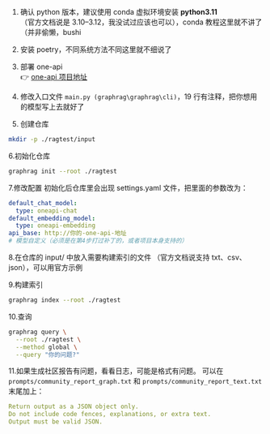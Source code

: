1. 确认 python 版本，建议使用 conda 虚拟环境安装 **python3.11**  
（官方文档说是 3.10–3.12，我没试过应该也可以），conda 教程这里就不讲了（并非偷懒，bushi

2. 安装 poetry，不同系统方法不同这里就不细说了

3. 部署 one-api  
👉 [one-api 项目地址](https://github.com/songquanpeng/one-api)

4. 修改入口文件 `main.py (graphrag\graphrag\cli)`，19 行有注释，把你想用的模型写上去就好了

5. 创建仓库
```bash
mkdir -p ./ragtest/input
```

6.初始化仓库
```bash
graphrag init --root ./ragtest
```

7.修改配置
初始化后仓库里会出现 settings.yaml 文件，把里面的参数改为：
```yaml
default_chat_model:
  type: oneapi-chat
default_embedding_model:
  type: oneapi-embedding
api_base: http://你的-one-api-地址
# 模型自定义（必须是在第4步打过补丁的，或者项目本身支持的）
```

8.在仓库的 input/ 中放入需要构建索引的文件
（官方文档说支持 txt、csv、json），可以用官方示例

9.构建索引
```bash
graphrag index --root ./ragtest
```

10.查询
```bash
graphrag query \
  --root ./ragtest \
  --method global \
  --query "你的问题?"
```
11.如果生成社区报告有问题，看看日志，可能是格式有问题。
可以在 `prompts/community_report_graph.txt` 和 `prompts/community_report_text.txt` 末尾加上：
```yaml
Return output as a JSON object only.
Do not include code fences, explanations, or extra text.
Output must be valid JSON.
```
